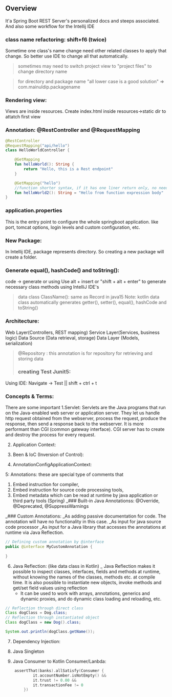 ## Overview
It'a Spring Boot REST Server's personalized docs and steeps associated.
And also some workflow for the Intellij IDE

### class name refactoring: shift+f6 (twice)
Sometime one class's name change need other related classes to apply that change. So better use IDE to change all that automatically.
> sometimes may need to switch project view to "project files" to change directory name

> for directory and package name "all lower case is a good solution" => com.mainuldip.packagename

### Rendering view:
Views are inside resources. Create index.html inside resources->static dir to attatch first view

### Annotation: @RestController and @RequestMapping
```kt
@RestController
@RequestMapping("api/hello")
class HelloWorldController {

    @GetMapping
    fun helloWorld(): String {
        return "Hello, this is a Rest endpoint"
    }

    @GetMapping("hello")
    //function shorter syntax, if it has one liner return only, no need to put return keyword
    fun helloWorld2(): String = "Hello from function expression body"
}
```

### application.properties
This is the entry point to configure the whole springboot application.
like port, tomcat options, login levels and custom configuration, etc.


### New Package:
In Intellij IDE, package represents directory. So creating a new package will create a folder.

### Generate equal(), hashCode() and toString():
code -> generate or using
Use alt + insert or "shift + alt + enter" to generate necessary class methods using IntelliJ IDE's

> data class ClassName(): same as Record in java15
> Note: kotlin data class automatically generates getter(), setter(), equal(), hashCode and toString()

### Architecture: 
Web Layer(Controllers, REST mapping)
Service Layer(Services, business logic)
Data Source (Data retrieval, storage)
Data Layer (Models, serialization)

> @Repository : this annotation is for repository for retrieving and storing data
> 
> ### creating Test Junit5:
Using IDE: Navigate -> Test || shift + ctrl + t

### Concepts & Terms:
There are some important 
1.Servlet: Servlets are the Java programs that run on the Java-enabled web server or application server. 
They let us handle http request obtained from the webserver, process the request, produce the response, then send a response back to the webserver.
It is more performant than CGI (common gateway interface). CGI server has to create and destroy the process for every request.

2. Application Context:

3. Been & IoC (Inversion of Control):

4. AnnotationConfigApplicationContext:

5: Annotations: these are special type of comments that 
1. Embed instruction for compiler, 
2. Embed instruction for source code processing tools, 
3. Embed metadata which can be read at runtime by java application or third party tools (Spring)
_### Built-in Java Annotationss: @Override, @Deprecated, @SuppressWarnings

_### Custom Annotations:
    _As adding passive documentation for code. The annotation will have no functionality in this case.
    _As input for java source code processor
    _As input for a Java library that accesses the annotations at runtime via Java Reflection.
```java
// Defining custom annotation by @interface
public @interface MyCustomAnnotation {
    
}
```


6. Java Reflection: (like data class in Kotlin)
    _ Java Reflection makes it possible to inspect classes, interfaces, fields and methods at runtime, without knowing the names of the classes, methods etc. at compile time. It is also possible to instantiate new objects, invoke methods and get/set field values using reflection
    - It can be used to work with arrays, annotations, generics and dynamic proxies, and do dynamic class loading and reloading, etc.
```java
// Reflection through direct class
Class dogClass = Dog.class;   
// Reflection through instantiated object
Class dogClass = new Dog().class;

System.out.println(dogClass.getName());
```
    
7. Dependency Injection:

8. Java Singleton

9. Java Consumer to Kotlin Consumer/Lanbda:
```kt
    assertThat(banks).allSatisfy(Consumer {
            it.accountNumber.isNotEmpty() &&
            it.trust != 0.00 &&
            it.transactionFee != 0
        })
```